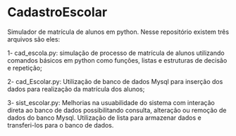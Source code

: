 # CadastroEscolar

Simulador de matrícula de alunos em python. Nesse repositório existem três arquivos são eles:

1- cad_escola.py: simulação de processo de matrícula de alunos utilizando comandos básicos em python como funções, listas e estruturas de decisão e repetição;

2- cad_Escolar.py: Utilização de banco de dados Mysql para inserção dos dados para realização da matrícula dos alunos;

3- sist_escolar.py: Melhorias na usuabilidade do sistema com interação direta ao banco de dados possibilitando consulta, alteração ou remoção de dados do banco Mysql. Utilização de lista para armazenar dados e transferi-los para o banco de dados.
